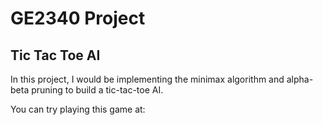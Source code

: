 # GE2340 Project
## Tic Tac Toe AI

In this project, I would be implementing the minimax algorithm and alpha-beta pruning to build a tic-tac-toe AI.

You can try playing this game at: 

